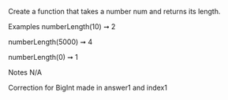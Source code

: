 Create a function that takes a number num and returns its length.

Examples
numberLength(10) ➞ 2

numberLength(5000) ➞ 4

numberLength(0) ➞ 1

Notes
N/A

Correction for BigInt made in answer1 and index1